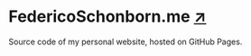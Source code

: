 # FedericoSchonborn.me [↗️][link]

Source code of my personal website, hosted on GitHub Pages.

[link]: https://FedericoSchonborn.me/
